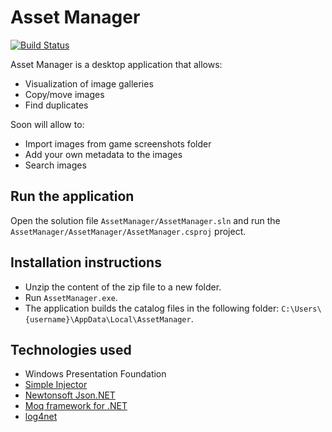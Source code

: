 # Asset Manager

[![Build Status](https://dev.azure.com/jpablodrexler/AssetManager/_apis/build/status/AssetManager-.NET%20Desktop-CI?branchName=master)](https://dev.azure.com/jpablodrexler/AssetManager/_build/latest?definitionId=7&branchName=master)

Asset Manager is a desktop application that allows:
* Visualization of image galleries
* Copy/move images
* Find duplicates

Soon will allow to:
* Import images from game screenshots folder
* Add your own metadata to the images
* Search images

## Run the application
Open the solution file `AssetManager/AssetManager.sln` and run the `AssetManager/AssetManager/AssetManager.csproj` project.

## Installation instructions
* Unzip the content of the zip file to a new folder.
* Run `AssetManager.exe`.
* The application builds the catalog files in the following folder: `C:\Users\{username}\AppData\Local\AssetManager`.

## Technologies used
* Windows Presentation Foundation
* [Simple Injector](https://simpleinjector.org/index.html)
* [Newtonsoft Json.NET](https://www.newtonsoft.com/json)
* [Moq framework for .NET](https://github.com/moq/moq4)
* [log4net](https://logging.apache.org/log4net/)
